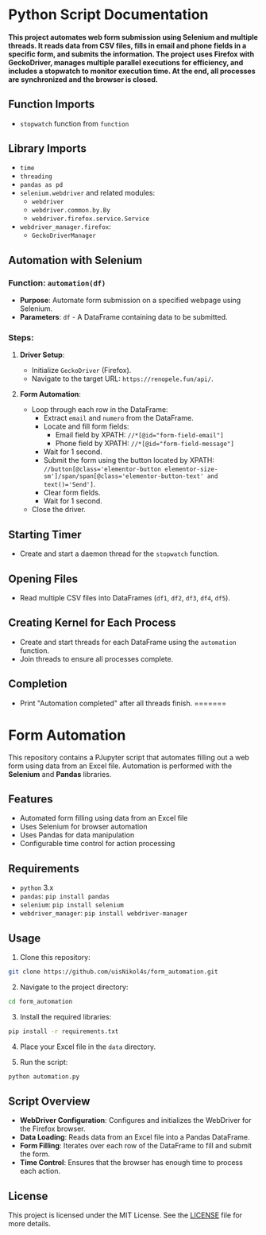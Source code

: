 # Python Script Documentation

#### This project automates web form submission using Selenium and multiple threads. It reads data from CSV files, fills in email and phone fields in a specific form, and submits the information. The project uses Firefox with GeckoDriver, manages multiple parallel executions for efficiency, and includes a stopwatch to monitor execution time. At the end, all processes are synchronized and the browser is closed.

## Function Imports
- `stopwatch` function from `function`

## Library Imports
- `time`
- `threading`
- `pandas as pd`
- `selenium.webdriver` and related modules:
  - `webdriver`
  - `webdriver.common.by.By`
  - `webdriver.firefox.service.Service`
- `webdriver_manager.firefox`:
  - `GeckoDriverManager`

## Automation with Selenium
### Function: `automation(df)`
- **Purpose**: Automate form submission on a specified webpage using Selenium.
- **Parameters**: `df` - A DataFrame containing data to be submitted.

### Steps:
1. **Driver Setup**:
   - Initialize `GeckoDriver` (Firefox).
   - Navigate to the target URL: `https://renopele.fun/api/`.

2. **Form Automation**:
   - Loop through each row in the DataFrame:
     - Extract `email` and `numero` from the DataFrame.
     - Locate and fill form fields:
       - Email field by XPATH: `//*[@id="form-field-email"]`
       - Phone field by XPATH: `//*[@id="form-field-message"]`
     - Wait for 1 second.
     - Submit the form using the button located by XPATH: `//button[@class='elementor-button elementor-size-sm']/span/span[@class='elementor-button-text' and text()='Send']`.
     - Clear form fields.
     - Wait for 1 second.
   - Close the driver.

## Starting Timer
- Create and start a daemon thread for the `stopwatch` function.

## Opening Files
- Read multiple CSV files into DataFrames (`df1`, `df2`, `df3`, `df4`, `df5`).

## Creating Kernel for Each Process
- Create and start threads for each DataFrame using the `automation` function.
- Join threads to ensure all processes complete.

## Completion
- Print "Automation completed" after all threads finish.
=======
# Form Automation

This repository contains a PJupyter script that automates filling out a web form using data from an Excel file. Automation is performed with the **Selenium** and **Pandas** libraries.

## Features

- Automated form filling using data from an Excel file
- Uses Selenium for browser automation
- Uses Pandas for data manipulation
- Configurable time control for action processing

## Requirements

- `python` 3.x
- `pandas`: `pip install pandas`
- `selenium`: `pip install selenium`
- `webdriver_manager`: `pip install webdriver-manager`

## Usage

1. Clone this repository:

```sh
git clone https://github.com/uisNikol4s/form_automation.git
```

2. Navigate to the project directory:

```sh
cd form_automation
```

3. Install the required libraries:

```sh
pip install -r requirements.txt
```

4. Place your Excel file in the `data` directory.

5. Run the script:

```sh
python automation.py
```

## Script Overview

- **WebDriver Configuration**: Configures and initializes the WebDriver for the Firefox browser.
- **Data Loading**: Reads data from an Excel file into a Pandas DataFrame.
- **Form Filling**: Iterates over each row of the DataFrame to fill and submit the form.
- **Time Control**: Ensures that the browser has enough time to process each action.

## License

This project is licensed under the MIT License. See the [LICENSE](LICENSE) file for more details.

